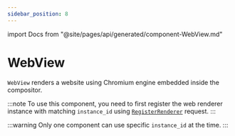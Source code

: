 ```yaml
---
sidebar_position: 8
---
```

import Docs from "@site/pages/api/generated/component-WebView.md"

# WebView

`WebView` renders a website using Chromium engine embedded inside the compositor.

:::note
To use this component, you need to first register the web renderer instance with matching `instance_id` using [`RegisterRenderer`](../routes#register-renderer) request.
:::

:::warning
Only one component can use specific `instance_id` at the time.
:::

<Docs />
